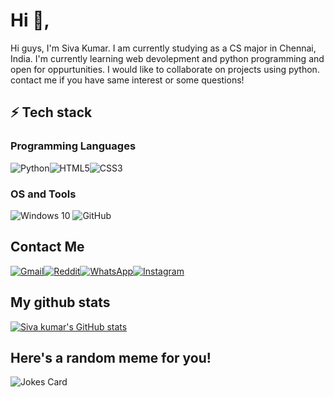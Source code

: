 # Hi 👋,

Hi guys, I'm Siva Kumar. I am currently studying as a CS major in Chennai, India. I'm currently learning web devolepment and python programming and open for oppurtunities. I would like to collaborate on projects using python. contact me if you have same interest or some questions!

## ⚡ Tech stack

### Programming Languages

<img alt="Python" src="https://img.shields.io/badge/python%20-%2314354C.svg?&style=for-the-badge&logo=python&logoColor=white"/><img alt="HTML5" src="https://img.shields.io/badge/html5%20-%23E34F26.svg?&style=for-the-badge&logo=html5&logoColor=white"/><img alt="CSS3" src="https://img.shields.io/badge/css3%20-%231572B6.svg?&style=for-the-badge&logo=css3&logoColor=white"/>

### OS and Tools

<img alt="Windows 10" src="https://img.shields.io/badge/Windows-0078D6?style=for-the-badge&logo=windows&logoColor=white" />
<img alt="GitHub" src="https://img.shields.io/badge/github%20-%23121011.svg?&style=for-the-badge&logo=github&logoColor=white"/>

## Contact Me 

<a href="mailto:tvsivakumar001@gmail.com"><img alt="Gmail" src="https://img.shields.io/badge/Gmail-D14836?style=for-the-badge&logo=gmail&logoColor=white" /></a><a href="https://www.reddit.com/user/Sksiva001"><img alt="Reddit" src="https://img.shields.io/badge/Reddit%20-%23FF4500.svg?&style=for-the-badge&logo=Reddit&logoColor=white"/></a><a href="https://wa.me/+917397637656"><img alt="WhatsApp" src="https://img.shields.io/badge/WhatsApp-25D366?style=for-the-badge&logo=whatsapp&logoColor=white"/></a><a href="https://instagram.com/sk_siva_kumar_"><img alt="Instagram" src="https://img.shields.io/badge/instagram%20-%23E4405F.svg?&style=for-the-badge&logo=Instagram&logoColor=white"/></a>

## My github stats

[![Siva kumar's GitHub stats](https://github-readme-stats.vercel.app/api?username=Sivakumar001&show_icons=true&theme=dark)](https://github.com/Sivakumar001/github-readme-stats)

## Here's a random meme for you!

![Jokes Card](https://readme-jokes.vercel.app/api)